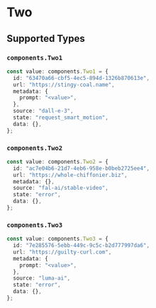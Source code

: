 # Two


## Supported Types

### `components.Two1`

```typescript
const value: components.Two1 = {
  id: "63470a66-cbf5-4ec5-894d-1326b870613e",
  url: "https://stingy-coal.name",
  metadata: {
    prompt: "<value>",
  },
  source: "dall-e-3",
  state: "request_smart_motion",
  data: {},
};
```

### `components.Two2`

```typescript
const value: components.Two2 = {
  id: "ac7e04b6-21d7-4eb6-958e-b0beb2725ee4",
  url: "https://whole-chiffonier.biz",
  metadata: {},
  source: "fal-ai/stable-video",
  state: "error",
  data: {},
};
```

### `components.Two3`

```typescript
const value: components.Two3 = {
  id: "7e285576-5ebb-449c-9c5c-b2d777997da6",
  url: "https://guilty-curl.com",
  metadata: {
    prompt: "<value>",
  },
  source: "luma-ai",
  state: "error",
  data: {},
};
```

